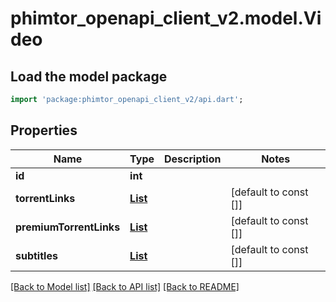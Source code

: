 # phimtor_openapi_client_v2.model.Video

## Load the model package
```dart
import 'package:phimtor_openapi_client_v2/api.dart';
```

## Properties
Name | Type | Description | Notes
------------ | ------------- | ------------- | -------------
**id** | **int** |  | 
**torrentLinks** | [**List<TorrentLink>**](TorrentLink.md) |  | [default to const []]
**premiumTorrentLinks** | [**List<PremiumTorrentLink>**](PremiumTorrentLink.md) |  | [default to const []]
**subtitles** | [**List<Subtitle>**](Subtitle.md) |  | [default to const []]

[[Back to Model list]](../README.md#documentation-for-models) [[Back to API list]](../README.md#documentation-for-api-endpoints) [[Back to README]](../README.md)


